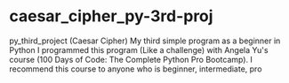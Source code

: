 # caesar_cipher_py-3rd-proj
py_third_project (Caesar Cipher) My third simple program as a beginner in Python I programmed this program (Like a challenge) with Angela Yu's course (100 Days of Code: The Complete Python Pro Bootcamp). I recommend this course to anyone who is beginner, intermediate, pro
